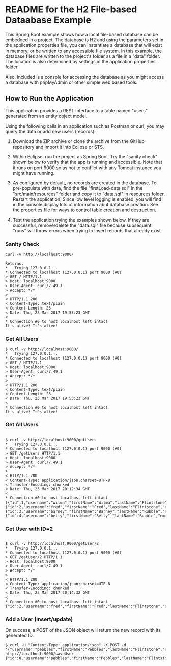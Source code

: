 # README for the H2 File-based Dataabase Example

This Spring Boot example shows how a local file-based database can be embedded in a project. The database is H2 and using the parameters set in the application.properties file, you can instantiate a database that will exist in memory, or be written to any accessible file system. In this example, the database files are written to the project's folder as a file in a "data" folder. The location is also determined by settings in the application properties folder.

Also, included is a console for accessing the database as you might access a database with phpMyAdmin or other simple web based tools.

## How to Run the Application

This application provides a REST interface to a table named "users" generated from an entity object model.

Using the following calls in an application such as Postman or curl, you may query the data or add new users (records).

1. Download the ZIP archive or clone the archive from the GitHub repository and import it into Eclipse or STS. 

2. Within Eclipse, run the project as Spring Boot. Try the "sanity check" shown below to verify that the app is running and accessible. Note that it runs on port 9000 so as not to conflict with any Tomcat instance you might have running.

3. As configured by default, no records are created in the database. To pre-populate with data, find the file "firstLoad-data.sql" in the "src/main/resources" folder and copy it to "data.sql" in resources folder. Restart the application. Since low level logging is enabled, you will find in the console display lots of information abut database creation. See the properties file for ways to control table creation and destruction.

4. Test the application trying the examples shown below. If they are successful, remove/delete the "data.sql" file because subsequent "runs" will throw errors when trying to insert records that already exist.


### Sanity Check

```
curl -v http://localhost:9000/

Returns:
*   Trying 127.0.0.1...
* Connected to localhost (127.0.0.1) port 9000 (#0)
> GET / HTTP/1.1
> Host: localhost:9000
> User-Agent: curl/7.49.1
> Accept: */*
>
< HTTP/1.1 200
< Content-Type: text/plain
< Content-Length: 23
< Date: Thu, 23 Mar 2017 19:53:23 GMT
<
* Connection #0 to host localhost left intact
It's alive! It's alive!
```
### Get All Users

```
$ curl -v http://localhost:9000/
*   Trying 127.0.0.1...
* Connected to localhost (127.0.0.1) port 9000 (#0)
> GET / HTTP/1.1
> Host: localhost:9000
> User-Agent: curl/7.49.1
> Accept: */*
>
< HTTP/1.1 200
< Content-Type: text/plain
< Content-Length: 23
< Date: Thu, 23 Mar 2017 19:53:23 GMT
<
* Connection #0 to host localhost left intact
It's alive! It's alive!

```

### Get All Users
```

$ curl -v http://localhost:9000/getUsers
*   Trying 127.0.0.1...
* Connected to localhost (127.0.0.1) port 9000 (#0)
> GET /getUsers HTTP/1.1
> Host: localhost:9000
> User-Agent: curl/7.49.1
> Accept: */*
>
< HTTP/1.1 200
< Content-Type: application/json;charset=UTF-8
< Transfer-Encoding: chunked
< Date: Thu, 23 Mar 2017 20:12:34 GMT
<
* Connection #0 to host localhost left intact
[{"id":1,"username":"wilma","firstName":"Wilma","lastName":"Flintstone","email":"wflintstone@example.com"},{"id":2,"username":"fred","firstName":"Fred","lastName":"Flintstone","email":"fflintstone@example.com"},{"id":3,"username":"barney","firstName":"Barney","lastName":"Rubble","email":"brubble@example.com"},{"id":4,"username":"betty","firstName":"Betty","lastName":"Rubble","email":"brubble2@example.com"}]

```

### Get User with ID=2

```

$ curl -v http://localhost:9000/getUser/2
*   Trying 127.0.0.1...
* Connected to localhost (127.0.0.1) port 9000 (#0)
> GET /getUser/2 HTTP/1.1
> Host: localhost:9000
> User-Agent: curl/7.49.1
> Accept: */*
>
< HTTP/1.1 200
< Content-Type: application/json;charset=UTF-8
< Transfer-Encoding: chunked
< Date: Thu, 23 Mar 2017 20:14:32 GMT
<
* Connection #0 to host localhost left intact
{"id":2,"username":"fred","firstName":"Fred","lastName":"Flintstone","email":"fflintstone@example.com"}

```

### Add a User (insert/update)

On success, a POST of the JSON object will return the new record with its generated ID.

```
$ curl -H "Content-Type: application/json" -X POST -d '{"username":"pebbles","firstName":"Pebbles","lastName":"Flintstone","email":"pflintstone@example.com"}'  http://localhost:9000/saveUser
{"id":8,"username":"pebbles","firstName":"Pebbles","lastName":"Flintstone","email":"pflintstone@example.com"}